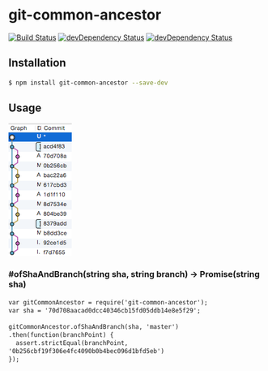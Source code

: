 # git-common-ancestor

[![Build Status](https://travis-ci.org/TheSavior/git-common-ancestor.svg)](https://travis-ci.org/TheSavior/git-common-ancestor)
[![devDependency Status](https://david-dm.org/TheSavior/git-common-ancestor.svg)](https://david-dm.org/TheSavior/git-common-ancestor#info=devDependencies)
[![devDependency Status](https://david-dm.org/TheSavior/git-common-ancestor/dev-status.svg)](https://david-dm.org/TheSavior/git-common-ancestor#info=devDependencies)


## Installation

```sh
$ npm install git-common-ancestor --save-dev
```

## Usage
![Git Graph](/resources/git_graph.png?raw=true)

### #ofShaAndBranch(string sha, string branch) -> Promise(string sha)

```
var gitCommonAncestor = require('git-common-ancestor');
var sha = '70d708aacad0dcc40346cb15fd05ddb14e8e5f29';

gitCommonAncestor.ofShaAndBranch(sha, 'master')
.then(function(branchPoint) {
  assert.strictEqual(branchPoint, '0b256cbf19f306e4fc4090b0b4bec096d1bfd5eb')
});

```

